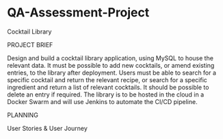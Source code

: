 # QA-Assessment-Project
Cocktail Library

PROJECT BRIEF

Design and build a cocktail library application, using MySQL to house the relevant data. It must be possible to add new cocktails, or amend existing entries, to the library after deployment. Users must be able to search for a specific cocktail and return the relevant recipe, or search for a specific ingredient and return a list of relevant cocktails. It should be possible to delete an entry if required.
The library is to be hosted in the cloud in a Docker Swarm and will use Jenkins to automate the CI/CD pipeline.


PLANNING

User Stories & User Journey
